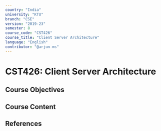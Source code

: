 ```yaml
---
country: "India"
university: "KTU"
branch: "CSE"
version: "2019-23"
semester: 8
course_code: "CST426"
course_title: "Client Server Architecture"
language: "English"
contributor: "@arjun-ms"
---
```


# CST426: Client Server Architecture

## Course Objectives
<!-- Add your objectives here -->

## Course Content
<!-- Add your syllabus content here -->

## References
<!-- Add reference books here -->
